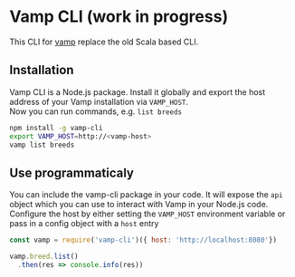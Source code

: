 # Vamp CLI (work in progress)

This CLI for [vamp](https://vamp.io) replace the old Scala based CLI.

## Installation

Vamp CLI is a Node.js package. Install it globally  and export the host address of your Vamp installation via `VAMP_HOST`.  
Now you can run commands, e.g. `list breeds`
```bash
npm install -g vamp-cli
export VAMP_HOST=http://<vamp-host>
vamp list breeds
```

## Use programmaticaly

You can include the vamp-cli package in your code. It will expose the `api` object which you can use to interact with 
Vamp in your Node.js code.  
Configure the host by either setting the `VAMP_HOST` environment variable or pass in a config object with a `host` entry


```javascript
const vamp = require('vamp-cli')({ host: 'http://localhost:8080'})

vamp.breed.list()
  .then(res => console.info(res))
```
